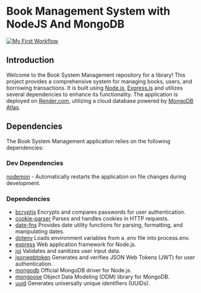 # Book Management System with NodeJS And MongoDB

[![My First Workflow](https://github.com/davidmillan5/Book_System_Management/actions/workflows/main.yml/badge.svg)](https://github.com/davidmillan5/Book_System_Management/actions/workflows/main.yml)

## Introduction

Welcome to the Book System Management repository for a library! This project provides a comprehensive system for managing books, users, and borrowing transactions. It is built using [Node.js](https://nodejs.dev/en/), [Express.js](https://expressjs.com/) and utilizes several dependencies to enhance its functionality. The application is deployed on [Render.com](https://render.com/), utilizing a cloud database powered by [MongoDB Atlas](https://www.mongodb.com/atlas/database).

## Dependencies

The Book System Management application relies on the following dependencies:

### Dev Dependencies

[nodemon](https://nodemon.io/) - Automatically restarts the application on file changes during development.

### Dependencies

- [bcryptjs](https://github.com/dcodeIO/bcrypt.js#readme) Encrypts and compares passwords for user authentication.
- [cookie-parser](https://github.com/expressjs/cookie-parser#readme) Parses and handles cookies in HTTP requests.
- [date-fns](https://github.com/date-fns/date-fns#readme) Provides date utility functions for parsing, formatting, and manipulating dates.
- [dotenv](https://github.com/motdotla/dotenv#readme) Loads environment variables from a .env file into process.env.
- [express](https://expressjs.com/) Web application framework for Node.js.
- [joi](https://joi.dev/api/?v=17.9.1) Validates and sanitizes user input data.
- [jsonwebtoken](https://github.com/auth0/node-jsonwebtoken#readme) Generates and verifies JSON Web Tokens (JWT) for user authentication.
- [mongodb](https://www.mongodb.com/cloud/atlas/register) Official MongoDB driver for Node.js.
- [mongoose](https://mongoosejs.com/docs/index.html) Object Data Modeling (ODM) library for MongoDB.
- [uuid](https://github.com/uuidjs/uuid#readme) Generates universally unique identifiers (UUIDs).
